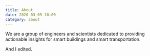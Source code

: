 ```yaml
---
title: About
date: 2020-03-05 10:00
category: about
---
```

We are a group of engineers and scientists dedicated to providing actionable insights for smart buildings and smart transportation.



And I edited.